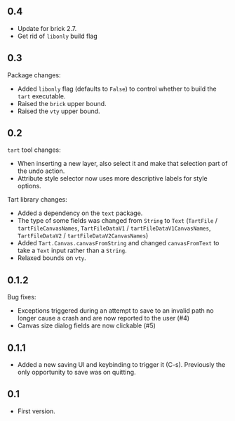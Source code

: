 
0.4
---

* Update for brick 2.7.
* Get rid of `libonly` build flag

0.3
---

Package changes:
 * Added `libonly` flag (defaults to `False`) to control whether to
   build the `tart` executable.
 * Raised the `brick` upper bound.
 * Raised the `vty` upper bound.

0.2
---

`tart` tool changes:
 * When inserting a new layer, also select it and make that selection
   part of the undo action.
 * Attribute style selector now uses more descriptive labels for style
   options.

Tart library changes:
 * Added a dependency on the `text` package.
 * The type of some fields was changed from `String` to
   `Text` (`TartFile` / `tartFileCanvasNames`, `TartFileDataV1`
   / `tartFileDataV1CanvasNames`, `TartFileDataV2` /
   `tartFileDataV2CanvasNames`)
 * Added `Tart.Canvas.canvasFromString` and changed `canvasFromText` to
   take a `Text` input rather than a `String`.
 * Relaxed bounds on `vty`.

0.1.2
-----

Bug fixes:
 * Exceptions triggered during an attempt to save to an invalid path no
   longer cause a crash and are now reported to the user (#4)
 * Canvas size dialog fields are now clickable (#5)

0.1.1
-----

 * Added a new saving UI and keybinding to trigger it (C-s). Previously
   the only opportunity to save was on quitting.

0.1
---

* First version.
